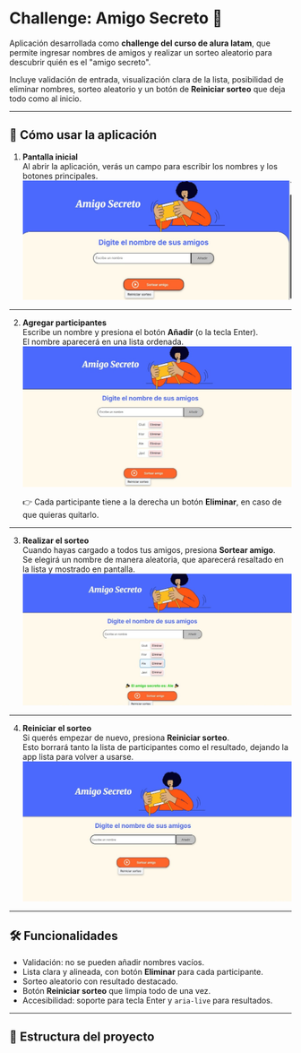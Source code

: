 # Challenge: Amigo Secreto 🎁

Aplicación desarrollada como **challenge del curso de alura latam**, que permite ingresar nombres de amigos y realizar un sorteo aleatorio para descubrir quién es el "amigo secreto".  

Incluye validación de entrada, visualización clara de la lista, posibilidad de eliminar nombres, sorteo aleatorio y un botón de **Reiniciar sorteo** que deja todo como al inicio.

---

## 🚀 Cómo usar la aplicación

1. **Pantalla inicial**  
   Al abrir la aplicación, verás un campo para escribir los nombres y los botones principales.  
   ![Pantalla inicial](assets/screenshots/screenshot-01-home.png)

---

2. **Agregar participantes**  
   Escribe un nombre y presiona el botón **Añadir** (o la tecla Enter).  
   El nombre aparecerá en una lista ordenada.  
   ![Lista de amigos](assets/screenshots/screenshot-02-lista.png)

   👉 Cada participante tiene a la derecha un botón **Eliminar**, en caso de que quieras quitarlo.

---

3. **Realizar el sorteo**  
   Cuando hayas cargado a todos tus amigos, presiona **Sortear amigo**.  
   Se elegirá un nombre de manera aleatoria, que aparecerá resaltado en la lista y mostrado en pantalla.  
   ![Resultado del sorteo](assets/screenshots/screenshot-03-resultado.png)

---

4. **Reiniciar el sorteo**  
   Si querés empezar de nuevo, presiona **Reiniciar sorteo**.  
   Esto borrará tanto la lista de participantes como el resultado, dejando la app lista para volver a usarse.  
   ![Después de reiniciar](assets/screenshots/screenshot-04-reiniciar.png)

---

## 🛠️ Funcionalidades

- Validación: no se pueden añadir nombres vacíos.  
- Lista clara y alineada, con botón **Eliminar** para cada participante.  
- Sorteo aleatorio con resultado destacado.  
- Botón **Reiniciar sorteo** que limpia todo de una vez.  
- Accesibilidad: soporte para tecla Enter y `aria-live` para resultados.

---

## 📂 Estructura del proyecto


